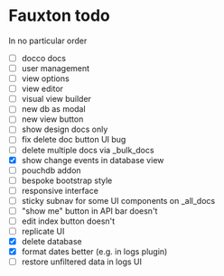 # Fauxton todo
In no particular order

- [ ] docco docs
- [ ] user management
- [ ] view options
- [ ] view editor
- [ ] visual view builder
- [ ] new db as modal
- [ ] new view button
- [ ] show design docs only
- [ ] fix delete doc button UI bug
- [ ] delete multiple docs via _bulk_docs
- [x] show change events in database view
- [ ] pouchdb addon
- [ ] bespoke bootstrap style
- [ ] responsive interface
- [ ] sticky subnav for some UI components on _all_docs
- [ ] "show me" button in API bar doesn't
- [ ] edit index button doesn't
- [ ] replicate UI
- [x] delete database
- [x] format dates better (e.g. in logs plugin)
- [ ] restore unfiltered data in logs UI

